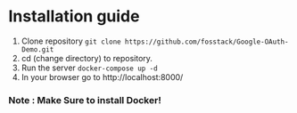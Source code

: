 # Installation guide

1) Clone repository ```git clone https://github.com/fosstack/Google-OAuth-Demo.git```
2) cd (change directory) to repository. 
3) Run the server ``` docker-compose up -d  ```
4) In your browser go to http://localhost:8000/

### Note : Make Sure to install Docker!
